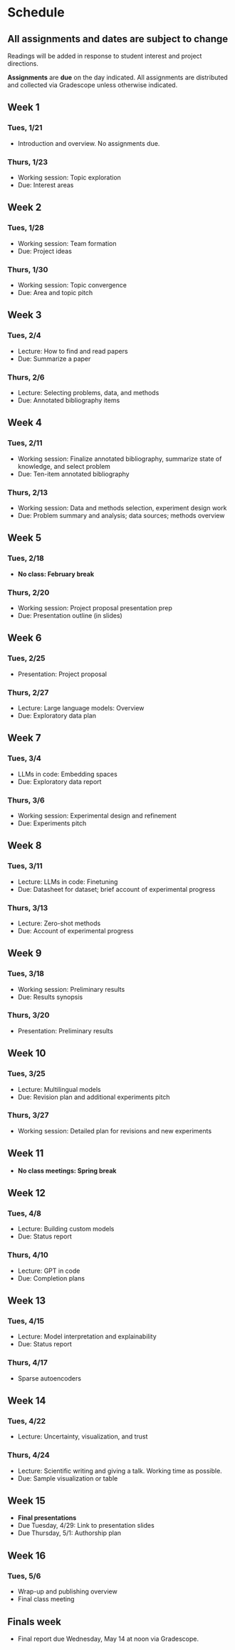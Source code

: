 # Schedule

## All assignments and dates are subject to change

Readings will be added in response to student interest and project directions. 

**Assignments** are **due** on the day indicated. All assignments are distributed and collected via Gradescope unless otherwise indicated.

## Week 1
### Tues, 1/21
* Introduction and overview. No assignments due.

### Thurs, 1/23
* Working session: Topic exploration
* Due: Interest areas

## Week 2
### Tues, 1/28
* Working session: Team formation
* Due: Project ideas

### Thurs, 1/30
* Working session: Topic convergence
* Due: Area and topic pitch

## Week 3
### Tues, 2/4
* Lecture: How to find and read papers
* Due: Summarize a paper

### Thurs, 2/6
* Lecture: Selecting problems, data, and methods
* Due: Annotated bibliography items

## Week 4
### Tues, 2/11
* Working session: Finalize annotated bibliography, summarize state of knowledge, and select problem
* Due: Ten-item annotated bibliography

### Thurs, 2/13
* Working session: Data and methods selection, experiment design work
* Due: Problem summary and analysis; data sources; methods overview

## Week 5
### Tues, 2/18
* **No class: February break**

### Thurs, 2/20
* Working session: Project proposal presentation prep
* Due: Presentation outline (in slides)

## Week 6
### Tues, 2/25
* Presentation: Project proposal

### Thurs, 2/27
* Lecture: Large language models: Overview
* Due: Exploratory data plan

## Week 7
### Tues, 3/4
* LLMs in code: Embedding spaces
* Due: Exploratory data report

### Thurs, 3/6
* Working session: Experimental design and refinement
* Due: Experiments pitch

## Week 8
### Tues, 3/11
* Lecture: LLMs in code: Finetuning
* Due: Datasheet for dataset; brief account of experimental progress

### Thurs, 3/13
* Lecture: Zero-shot methods
* Due: Account of experimental progress

## Week 9
### Tues, 3/18
* Working session: Preliminary results
* Due: Results synopsis

### Thurs, 3/20
* Presentation: Preliminary results

## Week 10
### Tues, 3/25
* Lecture: Multilingual models
* Due: Revision plan and additional experiments pitch

### Thurs, 3/27
* Working session: Detailed plan for revisions and new experiments

## Week 11
* **No class meetings: Spring break**

## Week 12
### Tues, 4/8
* Lecture: Building custom models
* Due: Status report

### Thurs, 4/10
* Lecture: GPT in code
* Due: Completion plans

## Week 13
### Tues, 4/15
* Lecture: Model interpretation and explainability
* Due: Status report

### Thurs, 4/17
* Sparse autoencoders

## Week 14
### Tues, 4/22
* Lecture: Uncertainty, visualization, and trust

### Thurs, 4/24
* Lecture: Scientific writing and giving a talk. Working time as possible.
* Due: Sample visualization or table

## Week 15
* **Final presentations**
* Due Tuesday, 4/29: Link to presentation slides
* Due Thursday, 5/1: Authorship plan

## Week 16
### Tues, 5/6
* Wrap-up and publishing overview
* Final class meeting

## Finals week
* Final report due Wednesday, May 14 at noon via Gradescope.
